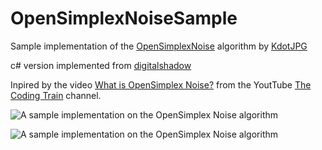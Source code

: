 # OpenSimplexNoiseSample
Sample implementation of the [OpenSimplexNoise](https://en.wikipedia.org/wiki/OpenSimplex_noise) algorithm by [KdotJPG](https://gist.github.com/KdotJPG)

c# version implemented from [digitalshadow](https://gist.github.com/digitalshadow/134a3a02b67cecd72181)

Inpired by the video [What is OpenSimplex Noise?](https://www.youtube.com/watch?v=Lv9gyZZJPE0) from the YoutTube [The Coding Train](https://www.youtube.com/channel/UCvjgXvBlbQiydffZU7m1_aw) channel.

![A sample implementation on the OpenSimplex Noise algorithm](https://xfx.net/stackoverflow/osn/osn01.png)

![A sample implementation on the OpenSimplex Noise algorithm](https://xfx.net/stackoverflow/osn/osn02.png)
